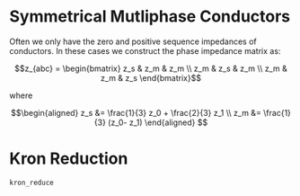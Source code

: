 
# Symmetrical Mutliphase Conductors
Often we only have the zero and positive sequence impedances of conductors. In these cases we
construct the phase impedance matrix as:
```math
z_{abc} = \begin{bmatrix} 
        z_s   & z_m  & z_m \\
        z_m   & z_s  & z_m \\
        z_m   & z_m  & z_s  
\end{bmatrix}
```
where
```math
\begin{aligned}
z_s &= \frac{1}{3} z_0 + \frac{2}{3} z_1 
\\
z_m &= \frac{1}{3} (z_0- z_1)
\end{aligned}  
```

# Kron Reduction
```@docs
kron_reduce
```